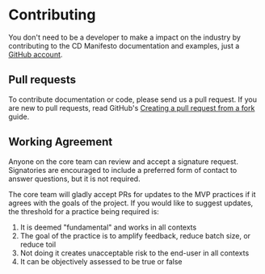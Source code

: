 # Contributing

You don't need to be a developer to make a impact on the industry by contributing to the CD Manifesto documentation and
examples, just a [GitHub account](https://github.com/).

## Pull requests

To contribute documentation or code, please send us a pull request. 
If you are new to pull requests, read GitHub's [Creating a pull request from a fork](https://help.github.com/articles/creating-a-pull-request-from-a-fork/) guide.

## Working Agreement

Anyone on the core team can review and accept a signature request. Signatories are encouraged to include a preferred form of contact to answer questions, but it is not required.

The core team will gladly accept PRs for updates to the MVP practices if it agrees with the goals of the project. If you would like to suggest updates, the threshold for a practice being required is:

1. It is deemed "fundamental" and works in all contexts
2. The goal of the practice is to amplify feedback, reduce batch size, or reduce toil
3. Not doing it creates unacceptable risk to the end-user in all contexts
4. It can be objectively assessed to be true or false
